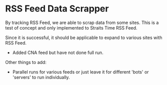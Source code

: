 # RSS Feed Data Scrapper
By tracking RSS Feed, we are able to scrap data from some sites.
This is a test of concept and only implemented to Straits Time RSS Feed.

Since it is successful, it should be applicable to expand to various sites with RSS Feed.

- Added CNA feed but have not done full run.


Other things to add:
- Parallel runs for various feeds or just leave it for different 'bots' or 'servers' to run individually.
